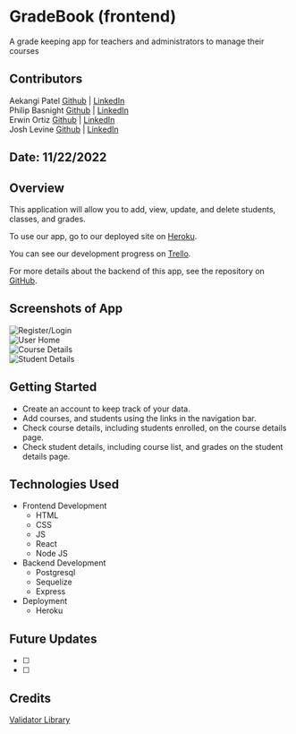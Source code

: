 # GradeBook (frontend)

A grade keeping app for teachers and administrators to manage their courses

## Contributors

Aekangi Patel [Github]() | [LinkedIn]() <br />
Philip Basnight [Github]() | [LinkedIn]() <br />
Erwin Ortiz [Github]() | [LinkedIn]() <br />
Josh Levine [Github](https://github.com/jadlevine) | [LinkedIn](https://www.linkedin.com/in/joshua-adam-levine/) <br />

## Date: 11/22/2022

## Overview

This application will allow you to add, view, update, and delete students, classes, and grades.

To use our app, go to our deployed site on [Heroku]().

You can see our development progress on [Trello](https://trello.com/b/1ZcAdoVy/gradebook).

For more details about the backend of this app, see the repository on [GitHub](https://github.com/jadlevine/gradebook-backend).

## Screenshots of App

![Register/Login]() </br>
![User Home]() </br>
![Course Details]() </br>
![Student Details]() </br>

## Getting Started

- Create an account to keep track of your data.
- Add courses, and students using the links in the navigation bar.
- Check course details, including students enrolled, on the course details page.
- Check student details, including course list, and grades on the student details page.

## Technologies Used

- Frontend Development
  - HTML
  - CSS
  - JS
  - React
  - Node JS
- Backend Development
  - Postgresql
  - Sequelize
  - Express
- Deployment
  - Heroku

## Future Updates

- [ ]
- [ ]

## Credits

[Validator Library](https://github.com/validatorjs/validator.js)
